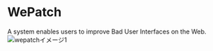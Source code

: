 # WePatch
A system enables users to improve Bad User Interfaces on the Web.
<img border="0" src="http://tajima.nkmr.io/wepatch/img/wepatch_1_img.jpg" alt="wepatchイメージ1">
